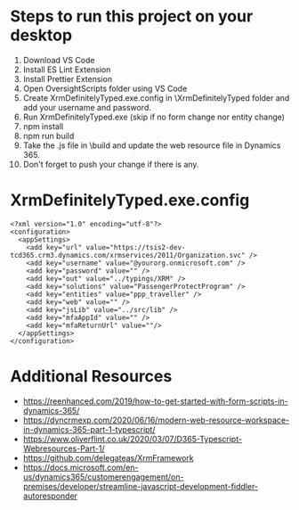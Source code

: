 # Steps to run this project on your desktop

1. Download VS Code
2. Install ES Lint Extension
3. Install Prettier Extension
2. Open OversightScripts folder using VS Code
3. Create XrmDefinitelyTyped.exe.config in \XrmDefinitelyTyped folder and add your username and password.
4. Run XrmDefinitelyTyped.exe (skip if no form change nor entity change)
5. npm install
6. npm run build
7. Take the .js file in \build and update the web resource file in Dynamics 365.
8. Don't forget to push your change if there is any.

# XrmDefinitelyTyped.exe.config

```
<?xml version="1.0" encoding="utf-8"?>
<configuration>
  <appSettings>
    <add key="url" value="https://tsis2-dev-tcd365.crm3.dynamics.com/xrmservices/2011/Organization.svc" />
    <add key="username" value="@yourorg.onmicrosoft.com" />
    <add key="password" value="" />
    <add key="out" value="../typings/XRM" />
    <add key="solutions" value="PassengerProtectProgram" />
    <add key="entities" value="ppp_traveller" />
    <add key="web" value="" />
    <add key="jsLib" value="../src/lib" />
    <add key="mfaAppId" value="" />
    <add key="mfaReturnUrl" value=""/>
  </appSettings>
</configuration>
```
# Additional Resources
- https://reenhanced.com/2019/how-to-get-started-with-form-scripts-in-dynamics-365/
- https://dyncrmexp.com/2020/06/16/modern-web-resource-workspace-in-dynamics-365-part-1-typescript/
- https://www.oliverflint.co.uk/2020/03/07/D365-Typescript-Webresources-Part-1/
- https://github.com/delegateas/XrmFramework
- https://docs.microsoft.com/en-us/dynamics365/customerengagement/on-premises/developer/streamline-javascript-development-fiddler-autoresponder